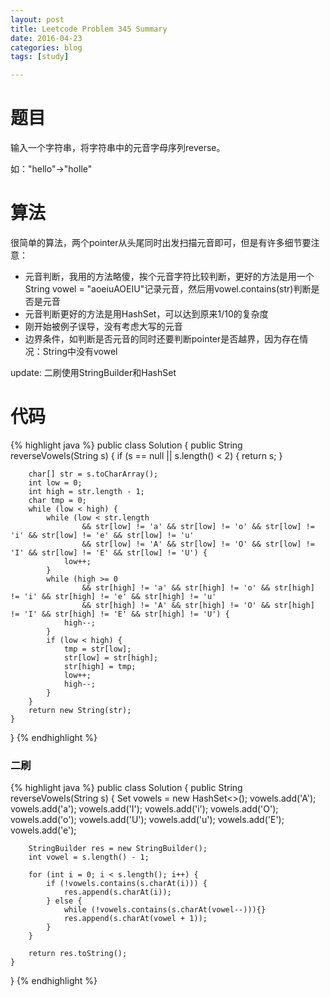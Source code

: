 ```yaml
---
layout: post
title: Leetcode Problem 345 Summary
date: 2016-04-23
categories: blog
tags: [study]

---
```


# 题目

输入一个字符串，将字符串中的元音字母序列reverse。

如："hello"->"holle"


# 算法

很简单的算法，两个pointer从头尾同时出发扫描元音即可，但是有许多细节要注意：

* 元音判断，我用的方法略傻，挨个元音字符比较判断，更好的方法是用一个String vowel = "aoeiuAOEIU"记录元音，然后用vowel.contains(str)判断是否是元音
* 元音判断更好的方法是用HashSet，可以达到原来1/10的复杂度
* 刚开始被例子误导，没有考虑大写的元音
* 边界条件，如判断是否元音的同时还要判断pointer是否越界，因为存在情况：String中没有vowel

update: 二刷使用StringBuilder和HashSet

# 代码

{% highlight java %}
public class Solution {
    public String reverseVowels(String s) {
        if (s == null || s.length() < 2) {
            return s;
        }
        
        char[] str = s.toCharArray();
        int low = 0;
        int high = str.length - 1;
        char tmp = 0;
        while (low < high) {
            while (low < str.length 
                    && str[low] != 'a' && str[low] != 'o' && str[low] != 'i' && str[low] != 'e' && str[low] != 'u'
                    && str[low] != 'A' && str[low] != 'O' && str[low] != 'I' && str[low] != 'E' && str[low] != 'U') {
                low++;
            }
            while (high >= 0 
                    && str[high] != 'a' && str[high] != 'o' && str[high] != 'i' && str[high] != 'e' && str[high] != 'u'
                    && str[high] != 'A' && str[high] != 'O' && str[high] != 'I' && str[high] != 'E' && str[high] != 'U') {
                high--;
            }
            if (low < high) {
                tmp = str[low];
                str[low] = str[high];
                str[high] = tmp;
                low++;
                high--;
            }
        }
        return new String(str);
    }
}
{% endhighlight %}

### 二刷

{% highlight java %}
public class Solution {
    public String reverseVowels(String s) {
        Set<Character> vowels = new HashSet<>();
        vowels.add('A');
        vowels.add('a');
        vowels.add('I');
        vowels.add('i');
        vowels.add('O');
        vowels.add('o');
        vowels.add('U');
        vowels.add('u');
        vowels.add('E');
        vowels.add('e');
        
        StringBuilder res = new StringBuilder();
        int vowel = s.length() - 1;
        
        for (int i = 0; i < s.length(); i++) {
            if (!vowels.contains(s.charAt(i))) {
                res.append(s.charAt(i));
            } else {
                while (!vowels.contains(s.charAt(vowel--))){}
                res.append(s.charAt(vowel + 1));
            }
        }
        
        return res.toString();
    }
}
{% endhighlight %}